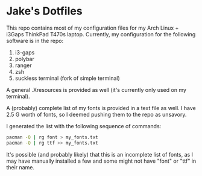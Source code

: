 # Jake's Dotfiles

This repo contains most of my configuration files for my Arch Linux + i3Gaps ThinkPad T470s laptop.  Currently, my configuration for the following software is in the repo:

1) i3-gaps
2) polybar
3) ranger
4) zsh
5) suckless terminal (fork of simple terminal)

A general .Xresources is provided as well (it's currently only used on my terminal).

A (probably) complete list of my fonts is provided in a text file as well.  I have 2.5 G worth of fonts, so I deemed pushing them to the repo as unsavory.

I generated the list with the following sequence of commands:

```bash
pacman -Q | rg font > my_fonts.txt
pacman -Q | rg ttf >> my_fonts.txt
```

It's possible (and probably likely) that this is an incomplete list of fonts, as I may have manually installed a few and some might not have "font" or "ttf" in their name.

